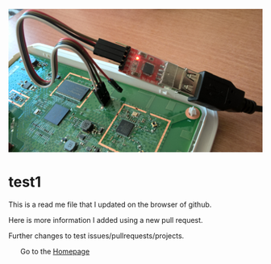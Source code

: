 ![headshot](WP_20180922_12_35_54_Pro.jpg)
# test1
This is a read me file that I updated on the browser of github.

Here is more information I added using a new pull request.


Further changes to test issues/pullrequests/projects.

<ul>
Go to the <a href="https://james-hunter.github.io">Homepage</a>
</ul>
